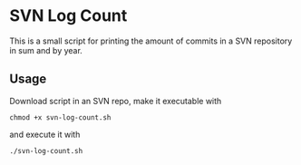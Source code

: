 # SVN Log Count

This is a small script for printing the amount of commits in a SVN repository in sum and by year.

## Usage

Download script in an SVN repo, make it executable with

```
chmod +x svn-log-count.sh
```

and execute it with

```
./svn-log-count.sh
```